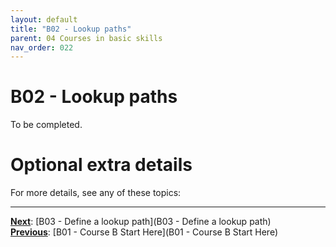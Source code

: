 ```yaml
---
layout: default
title: "B02 - Lookup paths"
parent: 04 Courses in basic skills
nav_order: 022
---
```


# B02 - Lookup paths

To be completed.  




# Optional extra details
For more details, see any of these topics:  


---
**<u>Next</u>**: [B03 - Define a lookup path](B03 - Define a lookup path)   
**<u>Previous</u>**: [B01 - Course B Start Here](B01 - Course B Start Here)  
